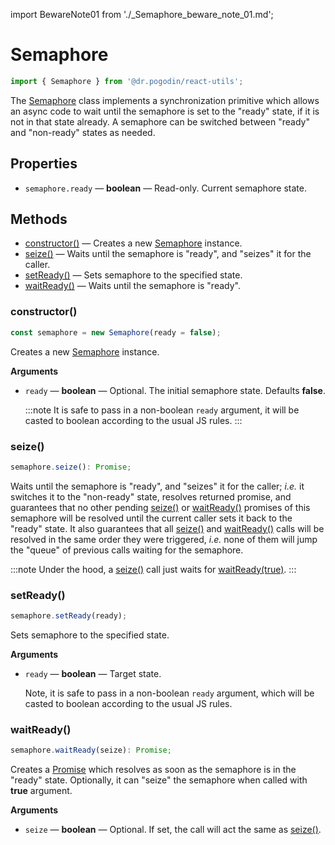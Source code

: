import BewareNote01 from './_Semaphore_beware_note_01.md';

# Semaphore
```jsx
import { Semaphore } from '@dr.pogodin/react-utils';
```
The [Semaphore] class implements a synchronization primitive which allows
an async code to wait until the semaphore is set to the "ready" state, if
it is not in that state already. A semaphore can be switched between "ready"
and "non-ready" states as needed.

## Properties
- `semaphore.ready` &mdash; **boolean** &mdash; Read-only. Current semaphore state.

## Methods
- [constructor()] &mdash; Creates a new [Semaphore] instance.
- [seize()] &mdash; Waits until the semaphore is "ready",
  and "seizes" it for the caller.
- [setReady()] &mdash; Sets semaphore to the specified state.
- [waitReady()] &mdash; Waits until the semaphore is "ready".

### constructor()
```jsx
const semaphore = new Semaphore(ready = false);
```
Creates a new [Semaphore] instance.

**Arguments**
- `ready` &mdash; **boolean** &mdash; Optional. The initial semaphore state.
  Defaults **false**.

  :::note
  It is safe to pass in a non-boolean `ready` argument, it will be casted
  to boolean according to the usual JS rules.
  :::

### seize()
```jsx
semaphore.seize(): Promise;
```
Waits until the semaphore is "ready", and "seizes" it for the caller;
_i.e._ it switches it to the "non-ready" state, resolves returned promise,
and guarantees that no other pending [seize()] or [waitReady()] promises of this
semaphore will be resolved until the current caller sets it back to the "ready"
state. It also guarantees that all [seize()] and [waitReady()] calls will be
resolved in the same order they were triggered, _i.e._ none of them will jump
the "queue" of previous calls waiting for the semaphore.

:::note
Under the hood, a [seize()] call just waits for [waitReady(true)][waitReady()].
:::
<BewareNote01 />

### setReady()
```jsx
semaphore.setReady(ready);
```
Sets semaphore to the specified state.

**Arguments**
- `ready` &mdash; **boolean** &mdash; Target state.

  Note, it is safe to pass in a non-boolean `ready` argument, which will be
  casted to boolean according to the usual JS rules.

### waitReady()
```jsx
semaphore.waitReady(seize): Promise;
```
Creates a [Promise] which resolves as soon as the semaphore is in the "ready"
state. Optionally, it can "seize" the semaphore when called with **true**
argument.

**Arguments**
- `seize` &mdash; **boolean** &mdash; Optional. If set, the call will act
  the same as [seize()].

<BewareNote01 />

<!-- Re-usable links below -->

[Barrier]: /docs/api/classes/Barrier
[constructor()]: #constructor
[mutex]: https://en.wikipedia.org/wiki/Mutual_exclusion
[Promise]: https://developer.mozilla.org/en-US/docs/Web/JavaScript/Reference/Global_Objects/Promise
[Semaphore]: /docs/api/classes/Semaphore
[seize()]: #seize
[setReady()]: #setready
[waitReady()]: #waitready
